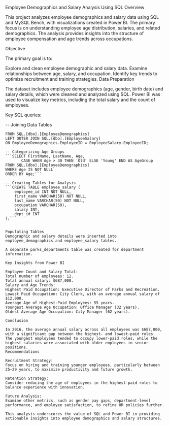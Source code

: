 Employee Demographics and Salary Analysis Using SQL
Overview

This project analyzes employee demographics and salary data using SQL and MySQL Bench, with visualizations created in Power BI. The primary focus is on understanding employee age distribution, salaries, and related demographics. The analysis provides insights into the structure of employee compensation and age trends across occupations.

Objective

The primary goal is to:

Explore and clean employee demographic and salary data.
Examine relationships between age, salary, and occupation.
Identify key trends to optimize recruitment and training strategies.
Data Preparation

The dataset includes employee demographics (age, gender, birth date) and salary details, which were cleaned and analyzed using SQL. Power BI was used to visualize key metrics, including the total salary and the count of employees.

Key SQL queries:

-- Joining Data Tables
```SELECT * 
FROM SQL.[dbo].[EmployeeDemographics]
LEFT OUTER JOIN SQL.[dbo].[EmployeeSalary] 
ON EmployeeDemographics.EmployeeID = EmployeeSalary.EmployeeID;

-- Categorizing Age Groups
```SELECT FirstName, LastName, Age, 
       CASE WHEN Age > 30 THEN 'Old' ELSE 'Young' END AS AgeGroup
FROM SQL.[dbo].[EmployeeDemographics]
WHERE Age IS NOT NULL
ORDER BY Age;```

-- Creating Tables for Analysis
```CREATE TABLE employee_salary (
    employee_id INT NOT NULL,
    first_name VARCHAR(50) NOT NULL,
    last_name VARCHAR(50) NOT NULL,
    occupation VARCHAR(50),
    salary INT,
    dept_id INT
);```


Populating Tables
Demographic and salary details were inserted into employee_demographics and employee_salary tables. 

A separate parks_departments table was created for department information.

Key Insights from Power BI

Employee Count and Salary Total:
Total number of employees: 12.
Total annual salary: $687,000.
Salary and Age Trends:
Highest Paid Occupation: Executive Director of Parks and Recreation.
Lowest Paid Occupation: City Clerk, with an average annual salary of $12,000.
Average Age of Highest-Paid Employees: 55 years.
Youngest Average Age Occupation: Office Manager (32 years).
Oldest Average Age Occupation: City Manager (62 years).

Conclusion

In 2016, the average annual salary across all employees was $687,000, with a significant gap between the highest- and lowest-paid roles.
The youngest employees tended to occupy lower-paid roles, while the highest salaries were associated with older employees in senior positions.
Recommendations

Recruitment Strategy:
Focus on hiring and training younger employees, particularly between 25–29 years, to maximize productivity and future growth.

Retention Strategy:
Consider reducing the age of employees in the highest-paid roles to balance experience with innovation.

Future Analysis:
Examine other metrics, such as gender pay gaps, department-level performance, and employee satisfaction, to refine HR policies further.

This analysis underscores the value of SQL and Power BI in providing actionable insights into employee demographics and salary structures.





